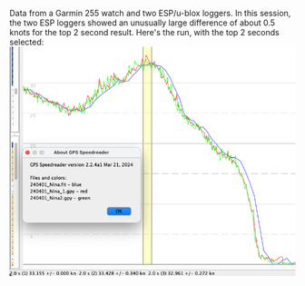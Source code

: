 Data from a Garmin 255 watch and two ESP/u-blox loggers.
In this session, the two ESP loggers showed an unusually large difference of about 0.5 knots for the top 2 second result. Here's the run, with the top 2 seconds selected:
![speed graph](240401_top2sec.png)
